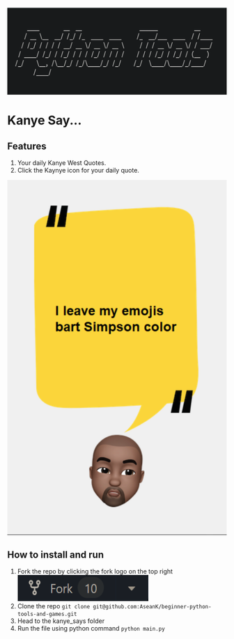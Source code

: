 <p align="center">
  <a href="https://github.com/AseanK/beginner-python-tools-and-games" target="_blank">
    <img src="../../images/tools_logo.png" width = "2560px" height = "200px">
  </a>
</p>

# Kanye Say...
<!-- Tools features -->
## Features
1. Your daily Kanye West Quotes.
2. Click the Kaynye icon for your daily quote.

<img src="Screenshot.png">


## How to install and run
1. Fork the repo by clicking the fork logo on the top right <img src="../../images/fork.png" width="300" height="60">
2. Clone the repo `git clone git@github.com:AseanK/beginner-python-tools-and-games.git`
3. Head to the kanye_says folder
4. Run the file using python command `python main.py`
